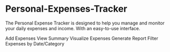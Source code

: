 # Personal-Expenses-Tracker

The Personal Expense Tracker is designed to help you manage and monitor your daily expenses and income. With an easy-to-use interface.

Add Expenses
View Summary
Visualize Expenses
Generate Report
Filter Expenses by Date/Category

